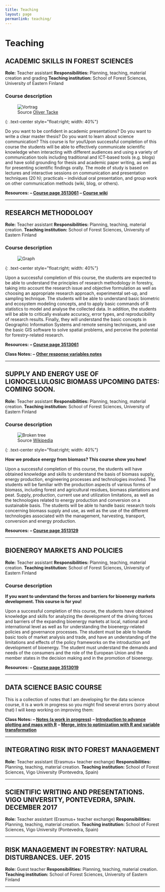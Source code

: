 ```yaml
---
title: Teaching
layout: page
permanlink: teaching/
---
```

# Teaching

## ACADEMIC SKILLS IN FOREST SCIENCES

**Role:** Teacher assistant
**Responsibilities:** Planning, teaching, material creation and grading
**Teaching institution:** School of Forest Sciences, University of Eastern Finland

### Course description

<figure>
<img src="https://farm8.staticflickr.com/7410/12635014673_d06b960426_k.jpg" alt="Vortrag">
<figcaption class="caption">Source <a href="https://www.flickr.com/photos/otacke/12635014673">Oliver Tacke</a></figcaption>
</figure>{: .text-center style="float:right; width: 40%"}

Do you want to be confident in academic presentations? Do you want to write a clear master thesis? Do you want to learn about science communication?  This course is for you!Upon successful completion of this course the students will be able to effectively communicate scientific knowledge when interacting with different audiences and using a variety of communication tools including traditional and ICT-based tools (e.g. blogs) and have solid grounding for thesis and academic paper writing, as well as for presenting scientific findings orally. The mode of study is based on lectures and interactive sessions on communication and presentation techniques (20 h); practicals – individual oral presentation, and group work on other communication methods (wiki, blog, or others).

**Resources:**
**– [Course page  3513061](https://weboodi.uef.fi/weboodi/frame.jsp?Kieli=6&MD5avain=2c4ff5a4f070927f83537daf05c8fa30)**
**– [Course wiki](https://wiki.uef.fi/display/ASIFS2/Home)**

------

##  RESEARCH METHODOLOGY

**Role:** Teacher assistant
**Responsibilities:** Planning, teaching, material creation.
**Teaching institution:** School of Forest Sciences, University of Eastern Finland

### Course description

<figure>
<img src="{{site.url}}/assets/images/Rplot.png" alt="Graph">
</figure>{: .text-center style="float:right; width: 40%"}

Upon a successful completion of this course, the students are expected to be able to understand the principles of research methodology in forestry, taking into account the research issue and objective formulation as well as choosing an appropriate research approach, experimental set-up, and sampling technique. The students will be able to understand basic biometric and ecosystem modeling concepts, and to apply basic commands of R statistics to model and analyse the collected data. In addition, the students will be able to critically evaluate accuracy, error types, and reproducibility of research results. Finally, they will understand the basic concepts in Geographic Information Systems and remote sensing techniques, and use the basic GIS software to solve spatial problems, and perceive the potential for forestry-related research.

**Resources:**
**– [Course page  3513061](https://weboodi.uef.fi/weboodi/opintjakstied.jsp?OpinKohd=45322751)**

**Class Notes:**
**– [Other response variables notes]({site.url}/classes/res-meth/OtherRespVar.html)**

------

## SUPPLY AND ENERGY USE OF LIGNOCELLULOSIC BIOMASS UPCOMING DATES: COMING SOON.

**Role:** Teacher assistant
**Responsibilities:** Planning, teaching, material creation.
**Teaching institution:** School of Forest Sciences, University of Eastern Finland

### Course description

<figure>
<img src="https://upload.wikimedia.org/wikipedia/commons/d/d0/Montana_16_bg_062406.jpg" alt="Broken tree ">
<figcaption class="caption">Source <a href="https://en.wikipedia.org/wiki/Bioenergy">Wikipedia</a></figcaption>
</figure>{: .text-center style="float:right; width: 40%"}

**How we produce energy from biomass? This course show you how!**

Upon a successful completion of this course, the students will have obtained knowledge and skills to understand the basis of biomass supply, energy production, engineering processes and technologies involved. The students will be familiar with the production aspects of various forms of biomass, including forest and agricultural residues, biomass plantations and peat. Supply, production, current use and utilization limitations, as well as the technologies related to energy production and conversion on a sustainable basis. The students will be able to handle basic research tools concerning biomass supply and use, as well as the use of the different technologies associated with the management, harvesting, transport, conversion and energy production.

**Resources:**
**– [Course page 3513129](https://weboodi.uef.fi/weboodi/frame.jsp?Kieli=6&MD5avain=2c4ff5a4f070927f83537daf05c8fa30)**

------

## BIOENERGY MARKETS AND POLICIES

**Role:** Teacher assistant
**Responsibilities:** Planning, teaching, material creation.
**Teaching institution:** School of Forest Sciences, University of Eastern Finland

### Course description

**If you want to understand the forces and barriers for bioenergy markets development. This course is for you!**

Upon a successful completion of this course, the students have obtained knowledge and skills for analyzing the development of the driving forces and barriers of the expanding bioenergy markets at local, national and international level as well as for understanding the bioenergy-related policies and governance processes. The student must be able to handle basic tools of market analysis and trade, and have an understanding of the limitations and effects of the policy frameworks on the introduction and development of bioenergy. The student must understand the demands and needs of the consumers and the role of the European Union and the member states in the decision making and in the promotion of bioenergy.

**Resources:**
**– [Course page 3513019](https://weboodi.uef.fi/weboodi/frame.jsp?Kieli=6&MD5avain=2c4ff5a4f070927f83537daf05c8fa30)**

------

## DATA SCIENCE BASIC COURSE

This is a collection of notes that I am developing for the data science course, it is a work in progress so you might find several errors (sorry about that) I will keep working on improving them:

**Class Notes:**
**– [Notes (a work in progress)]({site.url}/classes/datasci-basic/book/)**
**– [Introduction to advance plotting and maps with R]({site.url}/classes/datasci-basic/MapswithR.html)**
**– [Merge, intro to optimization with R and variable transformation]({site.url}/classes/datasci-basic/MergeSubsettingTransformation.html)**

-----

## INTEGRATING RISK INTO FOREST MANAGEMENT

**Role:** Teacher assistant (Erasmus+ teacher exchange)
**Responsibilities:** Planning, teaching, material creation.
**Teaching institution:** School of Forest Sciences, Vigo University (Pontevedra, Spain)

------

## SCIENTIFIC WRITING AND PRESENTATIONS. VIGO UNIVERSITY, PONTEVEDRA, SPAIN. DECEMBER 2017

**Role:** Teacher assistant (Erasmus+ teacher exchange)
**Responsibilities:** Planning, teaching, material creation.
**Teaching institution:** School of Forest Sciences, Vigo University (Pontevedra, Spain)

------

## RISK MANAGEMENT IN FORESTRY: NATURAL DISTURBANCES. UEF. 2015

**Role:** Guest teacher
**Responsibilities:** Planning, teaching, material creation.
**Teaching institution:** School of Forest Sciences, University of Eastern Finland

------
